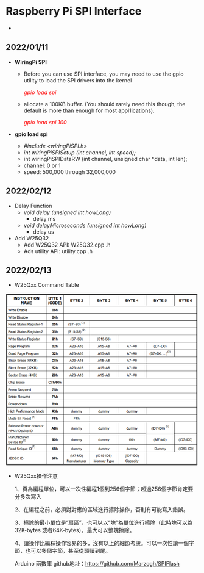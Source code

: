 # Raspberry Pi SPI Interface 
-
## 2022/01/11 
* **WiringPi SPI**
    * Before you can use SPI interface, you may need to use the gpio utility to load the SPI drivers into the kernel
       
        <font color=#FF0000>*gpio load spi* </font> 
       
    * allocate a 100KB buffer. (You should rarely need this though, the default is more than enough for most appl1ications).

        <font color=#FF0000>*gpio load spi 100*</font> 

* **gpio load spi**
    * *#include <wiringPiSPI.h>*
    * *int wiringPiSPISetup (int channel, int speed);*
    * int wiringPiSPIDataRW (int channel, unsigned char *data, int len);
    * channel:  0 or 1
    * speed:  500,000 through 32,000,000 
  
## 2022/02/12
* Delay Function
  * *void delay (unsigned int howLong)*
    * delay ms
  * *void delayMicroseconds (unsigned int howLong)*
    * delay us
* Add W25Q32
   * Add W25Q32 API: W25Q32.cpp .h
   * Ads utility API: utility.cpp .h

## 2022/02/13
* W25Qxx Command Table
  
![w25Qxx command Table](./doc/W25Qxx_cmd.png)

* W25Qxx操作注意
  
  1、頁為編程單位，可以一次性編程1個到256個字節；超過256個字節肯定要分多次寫入

  2、在編程之前，必須對對應的區域進行擦除操作，否則有可能寫入錯誤。

  3、擦除的最小單位是“扇區”，也可以以“塊”為單位進行擦除（此時塊可以為32K-bytes 或者64K-bytes），最大可以整塊擦除。

  4、讀操作比編程操作容易的多，沒有以上的細節考慮。可以一次性讀一個字節，也可以多個字節，甚至從頭讀到尾。

  Arduino 函數庫 github地址：https://github.com/Marzogh/SPIFlash